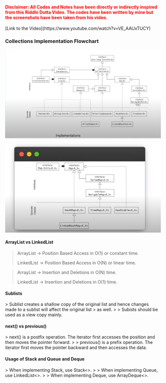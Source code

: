 <h4 style="color: red;">Disclaimer: All Codes and Notes have been directly or indirectly inspired from this Riddhi Dutta
Video. The codes have been written by mine but the screenshots have been taken from his video.</h4>
[Link to the Video](https://www.youtube.com/watch?v=VE_AAUxTUCY)

<h3>Collections Implementation Flowchart</h3>

![](assets/implementation1.jpeg)

![](assets/map-implementation.jpeg)

<h4>ArrayList vs LinkedList</h4>

> ArrayList -> Position Based Access in O(1) or constant time.
>
> LinkedList -> Position Based Access in O(N) or linear time.

> ArrayList -> Insertion and Deletions in O(N) time.
>
> LinkedList -> Insertion and Deletions in O(1) time.

<h4>Sublists</h4>
> Sublist creates a shallow copy of the original list and hence changes made to a sublist will affect the original list
> as well.
>
> Subists should be used as a view copy mainly.

<h4>next() vs previous()</h4>
> next() is a postfix operation. The iterator first accesses the position and then moves the pointer forward.
>
> previous() is a prefix operation. The iterator first moves the pointer backward and then accesses the data.

<h4>Usage of Stack and Queue and Deque</h4>
> When implementing Stack, use Stack<>.
>
> When implementing Queue, use LinkedList<>.
>
> When implementing Deque, use ArrayDeque<>.